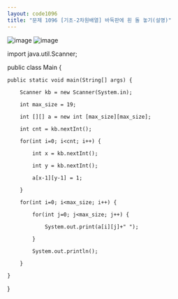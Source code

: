 ```yaml
---
layout: code1096
title: "문제 1096 [기초-2차원배열] 바둑판에 흰 돌 놓기(설명)"
---
```


![image](https://user-images.githubusercontent.com/88480302/135468028-23067482-463c-49e7-9fea-83f47be18554.png)
![image](https://user-images.githubusercontent.com/88480302/135468093-121cbec0-06e2-45f3-9283-4da0e9eb3206.png)

import java.util.Scanner;

public class Main {

    public static void main(String[] args) {

        Scanner kb = new Scanner(System.in);
        
        int max_size = 19;
        
        int [][] a = new int [max_size][max_size];
        
        int cnt = kb.nextInt();

        for(int i=0; i<cnt; i++) {
        
            int x = kb.nextInt();
            
            int y = kb.nextInt();
            
            a[x-1][y-1] = 1;
            
        }
        
        for(int i=0; i<max_size; i++) {
        
            for(int j=0; j<max_size; j++) {
            
                System.out.print(a[i][j]+" ");
                
            }
            
            System.out.println();
            
        }
        
    }
    
}

